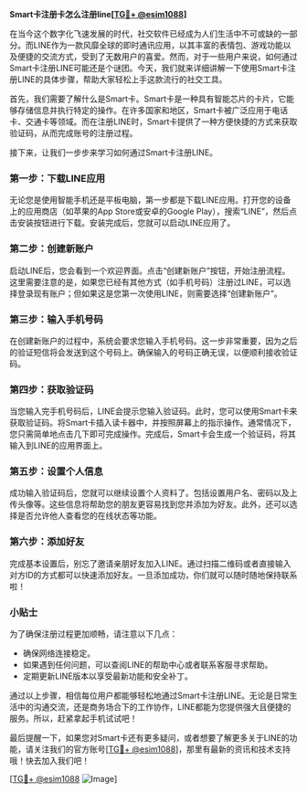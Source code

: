 **Smart卡注册卡怎么注册line[[TG💪+ @esim1088](https://t.me/s/esim1088)]**

在当今这个数字化飞速发展的时代，社交软件已经成为人们生活中不可或缺的一部分。而LINE作为一款风靡全球的即时通讯应用，以其丰富的表情包、游戏功能以及便捷的交流方式，受到了无数用户的喜爱。然而，对于一些用户来说，如何通过Smart卡注册LINE可能还是个谜团。今天，我们就来详细讲解一下使用Smart卡注册LINE的具体步骤，帮助大家轻松上手这款流行的社交工具。

首先，我们需要了解什么是Smart卡。Smart卡是一种具有智能芯片的卡片，它能够存储信息并执行特定的操作。在许多国家和地区，Smart卡被广泛应用于电话卡、交通卡等领域。而在注册LINE时，Smart卡提供了一种方便快捷的方式来获取验证码，从而完成账号的注册过程。

接下来，让我们一步步来学习如何通过Smart卡注册LINE。

### 第一步：下载LINE应用

无论您是使用智能手机还是平板电脑，第一步都是下载LINE应用。打开您的设备上的应用商店（如苹果的App Store或安卓的Google Play），搜索“LINE”，然后点击安装按钮进行下载。安装完成后，您就可以启动LINE应用了。

### 第二步：创建新账户

启动LINE后，您会看到一个欢迎界面。点击“创建新账户”按钮，开始注册流程。这里需要注意的是，如果您已经有其他方式（如手机号码）注册过LINE，可以选择登录现有账户；但如果这是您第一次使用LINE，则需要选择“创建新账户”。

### 第三步：输入手机号码

在创建新账户的过程中，系统会要求您输入手机号码。这一步非常重要，因为之后的验证短信将会发送到这个号码上。确保输入的号码正确无误，以便顺利接收验证码。

### 第四步：获取验证码

当您输入完手机号码后，LINE会提示您输入验证码。此时，您可以使用Smart卡来获取验证码。将Smart卡插入读卡器中，并按照屏幕上的指示操作。通常情况下，您只需简单地点击几下即可完成操作。完成后，Smart卡会生成一个验证码，将其输入到LINE的应用界面上。

### 第五步：设置个人信息

成功输入验证码后，您就可以继续设置个人资料了。包括设置用户名、密码以及上传头像等。这些信息将帮助您的朋友更容易找到您并添加为好友。此外，还可以选择是否允许他人查看您的在线状态等功能。

### 第六步：添加好友

完成基本设置后，别忘了邀请亲朋好友加入LINE。通过扫描二维码或者直接输入对方ID的方式都可以快速添加好友。一旦添加成功，你们就可以随时随地保持联系啦！

### 小贴士

为了确保注册过程更加顺畅，请注意以下几点：
- 确保网络连接稳定。
- 如果遇到任何问题，可以查阅LINE的帮助中心或者联系客服寻求帮助。
- 定期更新LINE版本以享受最新功能和安全补丁。

通过以上步骤，相信每位用户都能够轻松地通过Smart卡注册LINE。无论是日常生活中的沟通交流，还是商务场合下的工作协作，LINE都能为您提供强大且便捷的服务。所以，赶紧拿起手机试试吧！

最后提醒一下，如果您对Smart卡还有更多疑问，或者想要了解更多关于LINE的功能，请关注我们的官方账号[[TG💪+ @esim1088](https://t.me/s/esim1088)]，那里有最新的资讯和技术支持哦！快去加入我们吧！

[[TG💪+ @esim1088](https://t.me/s/esim1088) ![Image](https://i.postimg.cc/4NQfJmqS/Snipaste-2025-05-13-00-14-12.png)]